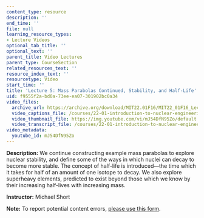 ```yaml
---
content_type: resource
description: ''
end_time: ''
file: null
learning_resource_types:
- Lecture Videos
optional_tab_title: ''
optional_text: ''
parent_title: Video Lectures
parent_type: CourseSection
related_resources_text: ''
resource_index_text: ''
resourcetype: Video
start_time: ''
title: 'Lecture 5: Mass Parabolas Continued, Stability, and Half-Life'
uid: f9555f2a-bd0a-73ee-ea07-301902bc0a34
video_files:
  archive_url: https://archive.org/download/MIT22.01F16/MIT22_01F16_Lec05_300k.mp4
  video_captions_file: /courses/22-01-introduction-to-nuclear-engineering-and-ionizing-radiation-fall-2016/8729c6741ad25f0a993856a8ad35fb9a_mJ54DfN95Zo.vtt
  video_thumbnail_file: https://img.youtube.com/vi/mJ54DfN95Zo/default.jpg
  video_transcript_file: /courses/22-01-introduction-to-nuclear-engineering-and-ionizing-radiation-fall-2016/070796817aacbd95389fc57d7d9ced35_mJ54DfN95Zo.pdf
video_metadata:
  youtube_id: mJ54DfN95Zo
---
```


**Description:** We continue constructing example mass parabolas to explore nuclear stability, and define some of the ways in which nuclei can decay to become more stable. The concept of half-life is introduced—the time which it takes for half of an amount of one isotope to decay. We also explore superheavy elements, predicted to exist beyond those which we know by their increasing half-lives with increasing mass.

**Instructor:** Michael Short

**Note:** To report potential content errors, [please use this form](https://forms.gle/8B2zcUvfCtgJdTdE7).